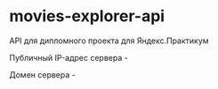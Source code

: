 # movies-explorer-api
API для дипломного проекта для Яндекс.Практикум

Публичный IP-адрес сервера - 

Домен сервера - 
